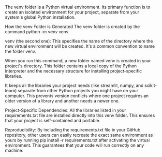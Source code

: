 


The venv folder is a Python virtual environment. Its primary function is to create an isolated environment for your project, separate from your system's global Python installation.




How the venv Folder is Generated
The venv folder is created by the command python -m venv venv.



venv (the second one): This specifies the name of the directory where the new virtual environment will be created. It's a common convention to name the folder venv.

When you run this command, a new folder named venv is created in your project's directory. This folder contains a local copy of the Python interpreter and the necessary structure for installing project-specific libraries.

 It keeps all the libraries your project needs (like streamlit, numpy, and scikit-learn) separate from other Python projects you might have on your computer. This prevents version conflicts where one project requires an older version of a library and another needs a newer one.

Project-Specific Dependencies: All the libraries listed in your requirements.txt file are installed directly into this venv folder. This ensures that your project is self-contained and portable.

Reproducibility: By including the requirements.txt file in your GitHub repository, other users can easily recreate the exact same environment as yours by running pip install -r requirements.txt after activating the virtual environment. This guarantees that your code will run correctly on any machine.
